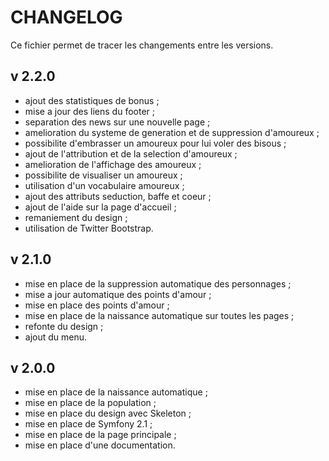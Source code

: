 # CHANGELOG

Ce fichier permet de tracer les changements entre les versions.

## v 2.2.0

* ajout des statistiques de bonus ;
* mise a jour des liens du footer ;
* separation des news sur une nouvelle page ;
* amelioration du systeme de generation et de suppression d'amoureux ;
* possibilite d'embrasser un amoureux pour lui voler des bisous ;
* ajout de l'attribution et de la selection d'amoureux ;
* amelioration de l'affichage des amoureux ;
* possibilite de visualiser un amoureux ;
* utilisation d'un vocabulaire amoureux ;
* ajout des attributs seduction, baffe et coeur ;
* ajout de l'aide sur la page d'accueil ;
* remaniement du design ;
* utilisation de Twitter Bootstrap.

## v 2.1.0

* mise en place de la suppression automatique des personnages ;
* mise a jour automatique des points d'amour ;
* mise en place des points d'amour ;
* mise en place de la naissance automatique sur toutes les pages ;
* refonte du design ;
* ajout du menu.

## v 2.0.0

* mise en place de la naissance automatique ;
* mise en place de la population ;
* mise en place du design avec Skeleton ;
* mise en place de Symfony 2.1 ;
* mise en place de la page principale ;
* mise en place d'une documentation.
